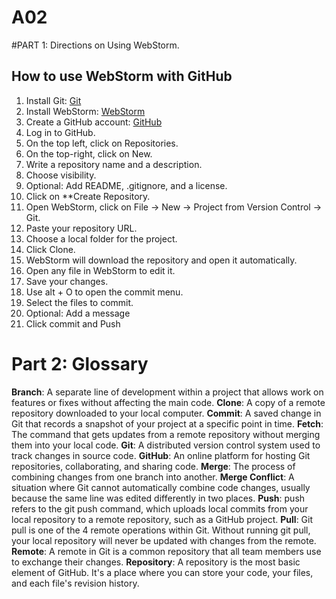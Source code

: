 # A02
#PART 1: Directions on Using WebStorm.

## How to use WebStorm with GitHub

1. Install Git: [Git](https://git-scm.com/downloads)
2. Install WebStorm: [WebStorm](https://www.jetbrains.com/webstorm/download/)
3. Create a GitHub account: [GitHub](https://github.com/)
4. Log in to GitHub.
5. On the top left, click on Repositories.
6. On the top-right, click on New.
7. Write a repository name and a description.
8. Choose visibility.
9. Optional: Add README, .gitignore, and a license.
10. Click on **Create Repository.
11. Open WebStorm, click on File → New → Project from Version Control → Git.
12. Paste your repository URL.
13. Choose a local folder for the project.
14. Click Clone.
15. WebStorm will download the repository and open it automatically.
16. Open any file in WebStorm to edit it.
17. Save your changes.
18. Use alt + O to open the commit menu.
19. Select the files to commit.
20. Optional: Add a message
21. Click commit and Push


# Part 2: Glossary

**Branch**: A separate line of development within a project that allows work on features or fixes without affecting the main code.
**Clone**: A copy of a remote repository downloaded to your local computer.
**Commit**: A saved change in Git that records a snapshot of your project at a specific point in time.
**Fetch**: The command that gets updates from a remote repository without merging them into your local code.
**Git**: A distributed version control system used to track changes in source code.
**GitHub**: An online platform for hosting Git repositories, collaborating, and sharing code.
**Merge**: The process of combining changes from one branch into another.
**Merge Conflict**: A situation where Git cannot automatically combine code changes, usually because the same line was edited differently in two places.
**Push**: push refers to the git push command, which uploads local commits from your local repository to a remote repository, such as a GitHub project.
**Pull**: Git pull is one of the 4 remote operations within Git. Without running git pull, your local repository will never be updated with changes from the remote.
**Remote**: A remote in Git is a common repository that all team members use to exchange their changes.
**Repository**: A repository is the most basic element of GitHub. It's a place where you can store your code, your files, and each file's revision history. 
